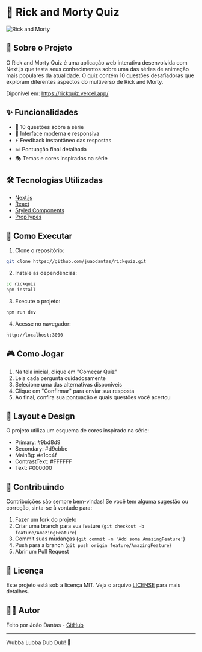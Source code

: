# 🌌 Rick and Morty Quiz

![Rick and Morty](https://rollingstone.com.br/media/_versions/rick-morty-season4-finale-reprod_widelg.jpg)

## 📝 Sobre o Projeto

O Rick and Morty Quiz é uma aplicação web interativa desenvolvida com Next.js que testa seus conhecimentos sobre uma das séries de animação mais populares da atualidade. O quiz contém 10 questões desafiadoras que exploram diferentes aspectos do multiverso de Rick and Morty.

Diponivel em: https://rickquiz.vercel.app/

## ✨ Funcionalidades

- 🎯 10 questões sobre a série
- 🎨 Interface moderna e responsiva
- ⚡ Feedback instantâneo das respostas
- 📊 Pontuação final detalhada
- 🎭 Temas e cores inspirados na série

## 🛠️ Tecnologias Utilizadas

- [Next.js](https://nextjs.org/)
- [React](https://reactjs.org/)
- [Styled Components](https://styled-components.com/)
- [PropTypes](https://www.npmjs.com/package/prop-types)

## 🚀 Como Executar

1. Clone o repositório:

```bash
git clone https://github.com/juaodantas/rickquiz.git
```

2. Instale as dependências:

```bash
cd rickquiz
npm install
```

3. Execute o projeto:

```bash
npm run dev
```

4. Acesse no navegador:

```
http://localhost:3000
```

## 🎮 Como Jogar

1. Na tela inicial, clique em "Começar Quiz"
2. Leia cada pergunta cuidadosamente
3. Selecione uma das alternativas disponíveis
4. Clique em "Confirmar" para enviar sua resposta
5. Ao final, confira sua pontuação e quais questões você acertou

## 🎨 Layout e Design

O projeto utiliza um esquema de cores inspirado na série:

- Primary: #9bd8d9
- Secondary: #d9cbbe
- MainBg: #e1cc4f
- ContrastText: #FFFFFF
- Text: #000000

## 🤝 Contribuindo

Contribuições são sempre bem-vindas! Se você tem alguma sugestão ou correção, sinta-se à vontade para:

1. Fazer um fork do projeto
2. Criar uma branch para sua feature (`git checkout -b feature/AmazingFeature`)
3. Commit suas mudanças (`git commit -m 'Add some AmazingFeature'`)
4. Push para a branch (`git push origin feature/AmazingFeature`)
5. Abrir um Pull Request

## 📝 Licença

Este projeto está sob a licença MIT. Veja o arquivo [LICENSE](LICENSE) para mais detalhes.

## 👨‍💻 Autor

Feito por João Dantas - [GitHub](https://github.com/juaodantas)

---

Wubba Lubba Dub Dub! 🚀
